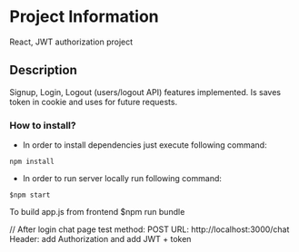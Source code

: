 
# Project Information
React, JWT authorization project

## Description
Signup, Login, Logout (users/logout API) features implemented. Is saves token in cookie and uses for future requests.

### How to install?

- In order to install dependencies just execute following command:

```
npm install
```

- In order to run server locally run following command:
```
$npm start
```
To build app.js from frontend 
$npm run bundle

// After login chat page test
method: POST
URL: http://localhost:3000/chat
Header: add Authorization and add JWT + token
